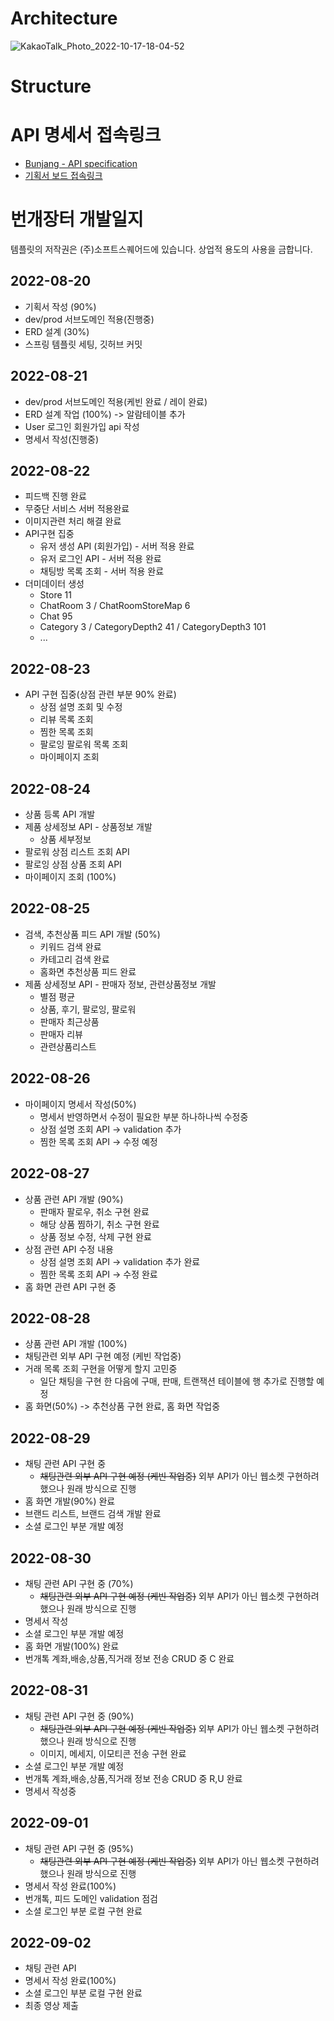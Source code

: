 # Architecture
![KakaoTalk_Photo_2022-10-17-18-04-52](https://user-images.githubusercontent.com/77479647/196305286-c607bba2-3503-474e-91d3-fbfe2e61879e.png)
# Structure


# API 명세서 접속링크
- [Bunjang - API specification](https://docs.google.com/spreadsheets/d/1xFWkTea2nxwVpAfKPkQA3OhuB2xRzCOQD3YocloCrgI/edit?usp=sharing)
- [기획서 보드 접속링크](https://www.notion.so/softsquared/B-f746c78fa5c44506bb4144550e51d3ba)

# 번개장터 개발일지
템플릿의 저작권은 (주)소프트스퀘어드에 있습니다. 상업적 용도의 사용을 금합니다.


## 2022-08-20

- 기획서 작성 (90%)
- dev/prod 서브도메인 적용(진행중)
- ERD 설계 (30%)
- 스프링 템플릿 세팅, 깃허브 커밋

## 2022-08-21

- dev/prod 서브도메인 적용(케빈 완료 / 레이 완료)
- ERD 설계 작업 (100%) -> 알람테이블 추가
- User 로그인 회원가입 api 작성
- 명세서 작성(진행중)

## 2022-08-22

- 피드백 진행 완료
- 무중단 서비스 서버 적용완료
- 이미지관련 처리 해결 완료
- API구현 집중
  - 유저 생성 API (회원가입) - 서버 적용 완료
  - 유저 로그인 API - 서버 적용 완료
  - 채팅방 목록 조회 - 서버 적용 완료
- 더미데이터 생성
  - Store 11
  - ChatRoom 3 / ChatRoomStoreMap 6
  - Chat 95
  - Category 3 / CategoryDepth2 41 / CategoryDepth3 101
  - ...

## 2022-08-23
- API 구현 집중(상점 관련 부분 90% 완료) 
  - 상점 설명 조회 및 수정
  - 리뷰 목록 조회
  - 찜한 목록 조회
  - 팔로잉 팔로워 목록 조회
  - 마이페이지 조회

## 2022-08-24
- 상품 등록 API 개발
- 제품 상세정보 API - 상품정보 개발
  - 상품 세부정보
- 팔로워 상점 리스트 조회 API
- 팔로잉 상점 상품 조회 API
- 마이페이지 조회 (100%)

## 2022-08-25
- 검색, 추천상품 피드 API 개발 (50%)
  - 키워드 검색 완료
  - 카테고리 검색 완료
  - 홈화면 추천상품 피드 완료
- 제품 상세정보 API - 판매자 정보, 관련상품정보 개발
  - 별점 평균
  - 상품, 후기, 팔로잉, 팔로워
  - 판매자 최근상품
  - 판매자 리뷰
  - 관련상품리스트

## 2022-08-26
- 마이페이지 명세서 작성(50%)
  - 명세서 반영하면서 수정이 필요한 부분 하나하나씩 수정중
  - 상점 설명 조회 API -> validation 추가
  - 찜한 목록 조회 API -> 수정 예정
  
## 2022-08-27
- 상품 관련 API 개발 (90%)
  - 판매자 팔로우, 취소 구현 완료
  - 해당 상품 찜하기, 취소 구현 완료
  - 상품 정보 수정, 삭제 구현 완료 
- 상점 관련 API 수정 내용
  - 상점 설명 조회 API -> validation 추가 완료
  - 찜한 목록 조회 API -> 수정 완료
- 홈 화면 관련 API 구현 중

## 2022-08-28
- 상품 관련 API 개발 (100%)
- 채팅관련 외부 API 구현 예정 (케빈 작업중)
- 거래 목록 조회 구현을 어떻게 할지 고민중
  - 일단 채팅을 구현 한 다음에 구매, 판매, 트랜잭션 테이블에 행 추가로 진행할 예정
- 홈 화면(50%) -> 추천상품 구현 완료, 홈 화면 작업중

## 2022-08-29
- 채팅 관련 API 구현 중
  - ~~채팅관련 외부 API 구현 예정 (케빈 작업중)~~ 외부 API가 아닌 웹소켓 구현하려 했으나 원래 방식으로 진행
- 홈 화면 개발(90%) 완료
- 브랜드 리스트, 브랜드 검색 개발 완료
- 소셜 로그인 부분 개발 예정

## 2022-08-30
- 채팅 관련 API 구현 중 (70%)
  - ~~채팅관련 외부 API 구현 예정 (케빈 작업중)~~ 외부 API가 아닌 웹소켓 구현하려 했으나 원래 방식으로 진행
- 명세서 작성
- 소셜 로그인 부분 개발 예정
- 홈 화면 개발(100%) 완료
- 번개톡 계좌,배송,상품,직거래 정보 전송 CRUD 중 C 완료


## 2022-08-31
- 채팅 관련 API 구현 중 (90%)
  - ~~채팅관련 외부 API 구현 예정 (케빈 작업중)~~ 외부 API가 아닌 웹소켓 구현하려 했으나 원래 방식으로 진행
  - 이미지, 메세지, 이모티콘 전송 구현 완료
- 소셜 로그인 부분 개발 예정
- 번개톡 계좌,배송,상품,직거래 정보 전송 CRUD 중 R,U 완료
- 명세서 작성중


## 2022-09-01
- 채팅 관련 API 구현 중 (95%)
  - ~~채팅관련 외부 API 구현 예정 (케빈 작업중)~~ 외부 API가 아닌 웹소켓 구현하려 했으나 원래 방식으로 진행
- 명세서 작성 완료(100%)
- 번개톡, 피드 도메인 validation 점검
- 소셜 로그인 부분 로컬 구현 완료

## 2022-09-02
- 채팅 관련 API
- 명세서 작성 완료(100%)
- 소셜 로그인 부분 로컬 구현 완료
- 최종 영상 제출 
